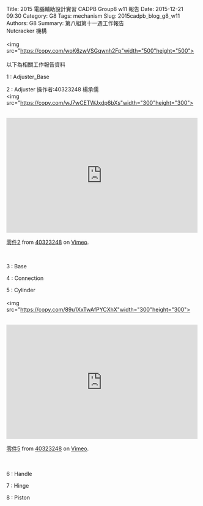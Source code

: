 Title: 2015 電腦輔助設計實習 CADPB Group8 w11 報告
Date: 2015-12-21 09:30
Category: G8
Tags: mechanism
Slug: 2015cadpb_blog_g8_w11
Authors: G8
Summary: 第八組第十一週工作報告<br />Nutcracker 機構
<br>
<br>
<img
src="https://copy.com/woK6zwVSGqwnh2Fp"width="500"height="500">
<br>
<br>
以下為相關工作報告資料

1 : Adjuster_Base


2 : Adjuster    操作者:40323248 楊承儒
<br>
<img
src="https://copy.com/wJ7wCETWJxdp6bXs"width="300"height="300">
<br>
<br>
<iframe src="https://player.vimeo.com/video/149565545" width="500" height="300" frameborder="0" webkitallowfullscreen mozallowfullscreen allowfullscreen></iframe> <p><a href="https://vimeo.com/149565545">零件2</a> from <a href="https://vimeo.com/user44975888">40323248</a> on <a href="https://vimeo.com">Vimeo</a>.</p>
<br>

3 : Base


4 : Connection


5 : Cylinder
<br>
<br>
<img
src="https://copy.com/89u1XxTwAfPYCXhX"width="300"height="300">
<br>
<br>
<iframe src="https://player.vimeo.com/video/149565544" width="500" height="299" frameborder="0" webkitallowfullscreen mozallowfullscreen allowfullscreen></iframe> <p><a href="https://vimeo.com/149565544">零件5</a> from <a href="https://vimeo.com/user44975888">40323248</a> on <a href="https://vimeo.com">Vimeo</a>.</p>
<br>
<br>
6 : Handle


7 : Hinge


8 : Piston

